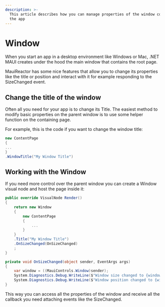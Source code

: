 ```yaml
---
description: >-
  This article describes how you can manage properties of the window containing
  the app
---
```


# Window

When you start an app in a desktop environment like Windows or Mac, .NET MAUI creates under the hood the main window that contains the root page.

MauiReactor has some nice features that allow you to change its properties like the title or position and interact with it for example responding to the SizeChanged event.

## Change the title of the window

Often all you need for your app is to change its Title. The easiest method to modify basic properties on the parent window is to use some helper function on the containing page.

For example, this is the code if you want to change the window title:

```csharp
new ContentPage
{
...
}
.WindowTitle("My Window Title")
```

## Working with the Window

If you need more control over the parent window you can create a Window visual node and host the page inside it:

```csharp
public override VisualNode Render()
{
    return new Window
    {
        new ContentPage
        {
            ...
        }
    }
    .Title("My Window Title")
    .OnSizeChanged(OnSizeChanged)
    ;
}

private void OnSizeChanged(object sender, EventArgs args)
{
    var window = ((MauiControls.Window)sender);
    System.Diagnostics.Debug.WriteLine($"Window size changed to {window.Width}x{window.Height}");
    System.Diagnostics.Debug.WriteLine($"Window position changed to {window.X},{window.Y}");
}

```

This way you can access all the properties of the window and receive all the callback you need attaching events like the SizeChanged.
